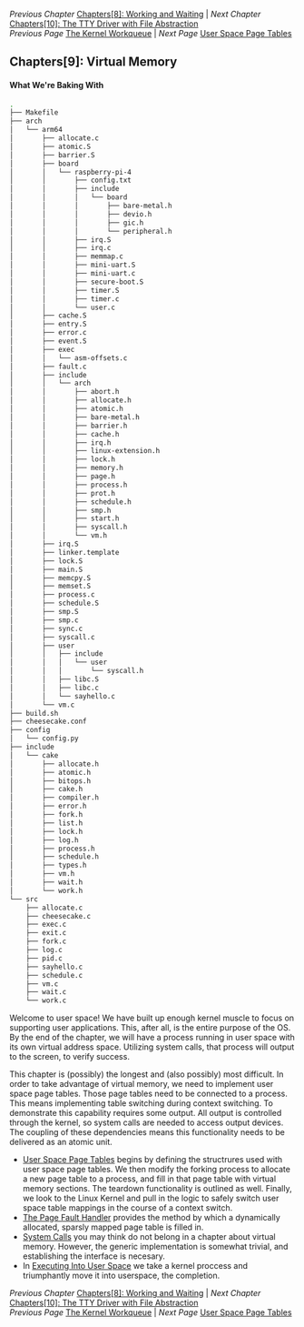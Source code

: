 *Previous Chapter* [Chapters[8]: Working and Waiting](../chapter08/chapter8.md) | *Next Chapter* [Chapters[10]: The TTY Driver with File Abstraction](../chapter10/chapter10.md)  
*Previous Page* [The Kernel Workqueue](../chapter08/workqueue.md)  |  *Next Page* [User Space Page Tables](pagetables.md)

## Chapters[9]: Virtual Memory

#### What We're Baking With

```bash
.
├── Makefile
├── arch
│   └── arm64
│       ├── allocate.c
│       ├── atomic.S
│       ├── barrier.S
│       ├── board
│       │   └── raspberry-pi-4
│       │       ├── config.txt
│       │       ├── include
│       │       │   └── board
│       │       │       ├── bare-metal.h
│       │       │       ├── devio.h
│       │       │       ├── gic.h
│       │       │       └── peripheral.h
│       │       ├── irq.S
│       │       ├── irq.c
│       │       ├── memmap.c
│       │       ├── mini-uart.S
│       │       ├── mini-uart.c
│       │       ├── secure-boot.S
│       │       ├── timer.S
│       │       ├── timer.c
│       │       └── user.c
│       ├── cache.S
│       ├── entry.S
│       ├── error.c
│       ├── event.S
│       ├── exec
│       │   └── asm-offsets.c
│       ├── fault.c
│       ├── include
│       │   └── arch
│       │       ├── abort.h
│       │       ├── allocate.h
│       │       ├── atomic.h
│       │       ├── bare-metal.h
│       │       ├── barrier.h
│       │       ├── cache.h
│       │       ├── irq.h
│       │       ├── linux-extension.h
│       │       ├── lock.h
│       │       ├── memory.h
│       │       ├── page.h
│       │       ├── process.h
│       │       ├── prot.h
│       │       ├── schedule.h
│       │       ├── smp.h
│       │       ├── start.h
│       │       ├── syscall.h
│       │       └── vm.h
│       ├── irq.S
│       ├── linker.template
│       ├── lock.S
│       ├── main.S
│       ├── memcpy.S
│       ├── memset.S
│       ├── process.c
│       ├── schedule.S
│       ├── smp.S
│       ├── smp.c
│       ├── sync.c
│       ├── syscall.c
│       ├── user
│       │   ├── include
│       │   │   └── user
│       │   │       └── syscall.h
│       │   ├── libc.S
│       │   ├── libc.c
│       │   └── sayhello.c
│       └── vm.c
├── build.sh
├── cheesecake.conf
├── config
│   └── config.py
├── include
│   └── cake
│       ├── allocate.h
│       ├── atomic.h
│       ├── bitops.h
│       ├── cake.h
│       ├── compiler.h
│       ├── error.h
│       ├── fork.h
│       ├── list.h
│       ├── lock.h
│       ├── log.h
│       ├── process.h
│       ├── schedule.h
│       ├── types.h
│       ├── vm.h
│       ├── wait.h
│       └── work.h
└── src
    ├── allocate.c
    ├── cheesecake.c
    ├── exec.c
    ├── exit.c
    ├── fork.c
    ├── log.c
    ├── pid.c
    ├── sayhello.c
    ├── schedule.c
    ├── vm.c
    ├── wait.c
    └── work.c
```

Welcome to user space! We have built up enough kernel muscle to focus on supporting user applications. This, after all, is the entire purpose of the OS. By the end of the chapter, we will have a process running in user space with its own virtual address space. Utilizing system calls, that process will output to the screen, to verify success.

This chapter is (possibly) the longest and (also possibly) most difficult. In order to take advantage of virtual memory, we need to implement user space page tables. Those page tables need to be connected to a process. This means implementing table switching during context switching. To demonstrate this capability requires some output. All output is controlled through the kernel, so system calls are needed to access output devices. The coupling of these dependencies means this functionality needs to be delivered as an atomic unit.

- [User Space Page Tables](pagetables.md) begins by defining the structrures used with user space page tables. We then modify the forking process to allocate a new page table to a process, and fill in that page table with virtual memory sections. The teardown functionality is outlined as well. Finally, we look to the Linux Kernel and pull in the logic to safely switch user space table mappings in the course of a context switch.
- [The Page Fault Handler](pagefault.md) provides the method by which a dynamically allocated, sparsly mapped page table is filled in.
- [System Calls](syscall.md) you may think do not belong in a chapter about virtual memory. However, the generic implementation is somewhat trivial, and establishing the interface is necesary.
- In [Executing Into User Space](exec.md) we take a kernel proccess and triumphantly move it into userspace, the completion.

*Previous Chapter* [Chapters[8]: Working and Waiting](../chapter08/chapter8.md) | *Next Chapter* [Chapters[10]: The TTY Driver with File Abstraction](../chapter10/chapter10.md)  
*Previous Page* [The Kernel Workqueue](../chapter08/workqueue.md)  |  *Next Page* [User Space Page Tables](pagetables.md)
